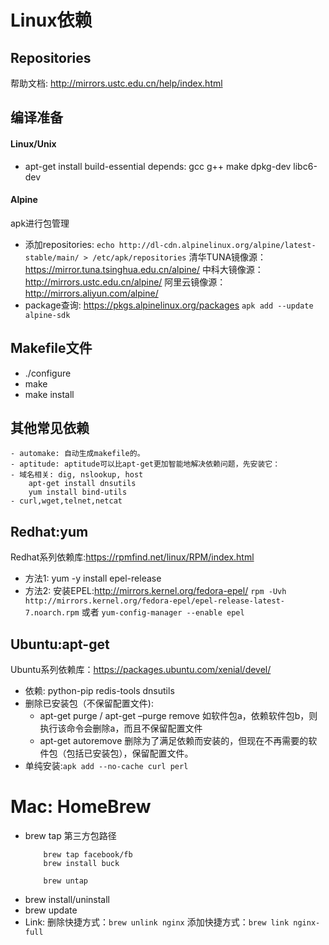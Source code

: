 # Linux依赖
## Repositories
帮助文档: http://mirrors.ustc.edu.cn/help/index.html
## 编译准备
#### Linux/Unix
- apt-get install build-essential
    depends: gcc g++ make dpkg-dev libc6-dev
#### Alpine
apk进行包管理
-  添加repositories:
    `echo http://dl-cdn.alpinelinux.org/alpine/latest-stable/main/ > /etc/apk/repositories`
    清华TUNA镜像源：https://mirror.tuna.tsinghua.edu.cn/alpine/
    中科大镜像源：http://mirrors.ustc.edu.cn/alpine/
    阿里云镜像源：http://mirrors.aliyun.com/alpine/
- package查询:
    https://pkgs.alpinelinux.org/packages
    `apk add --update alpine-sdk`
## Makefile文件
- ./configure
- make
- make install
## 其他常见依赖
    - automake: 自动生成makefile的。
    - aptitude: aptitude可以比apt-get更加智能地解决依赖问题，先安装它：
    - 域名相关: dig, nslookup, host
        apt-get install dnsutils
        yum install bind-utils
    - curl,wget,telnet,netcat
## Redhat:yum
Redhat系列依赖库:https://rpmfind.net/linux/RPM/index.html
- 方法1: yum -y install epel-release
- 方法2: 安装EPEL:http://mirrors.kernel.org/fedora-epel/
    `rpm -Uvh http://mirrors.kernel.org/fedora-epel/epel-release-latest-7.noarch.rpm`
    或者
    `yum-config-manager --enable epel`
## Ubuntu:apt-get
Ubuntu系列依赖库：https://packages.ubuntu.com/xenial/devel/
- 依赖: python-pip redis-tools dnsutils
- 删除已安装包（不保留配置文件): 
    - apt-get purge / apt-get –purge remove 如软件包a，依赖软件包b，则执行该命令会删除a，而且不保留配置文件
    - apt-get autoremove 删除为了满足依赖而安装的，但现在不再需要的软件包（包括已安装包），保留配置文件。
- 单纯安装:`apk add --no-cache curl perl`
# Mac: HomeBrew
- brew tap 第三方包路径
    ```
        brew tap facebook/fb
        brew install buck
    ```
    ```
        brew untap
    ```
- brew install/uninstall
- brew update
- Link:
    删除快捷方式：`brew unlink nginx`
    添加快捷方式：`brew link nginx-full`